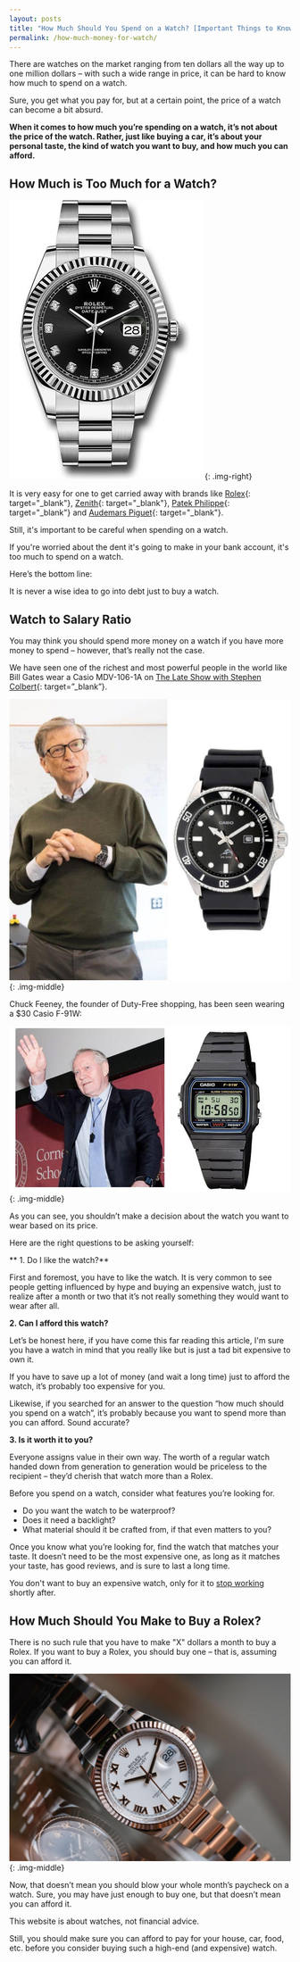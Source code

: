 ```yaml
---
layout: posts
title: "How Much Should You Spend on a Watch? [Important Things to Know]" 
permalink: /how-much-money-for-watch/
---
```


There are watches on the market ranging from ten dollars all the way up to one million dollars – with such a wide range in price, it can be hard to know how much to spend on a watch. 

Sure, you get what you pay for, but at a certain point, the price of a watch can become a bit absurd. 

**When it comes to how much you’re spending on a watch, it’s not about the price of the watch. Rather, just like buying a car, it’s about your personal taste, the kind of watch you want to buy, and how much you can afford.** 

## How Much is Too Much for a Watch? 
![rolex watch example](/img/how-much-should-spend-watch/rolex-small.jpg){: .img-right}

It is very easy for one to get carried away with brands like [Rolex](https://www.rolex.com/){: target="_blank"}, [Zenith](https://www.zenith-watches.com/en_en/){: target="_blank"}, [Patek Philippe](https://www.patek.com/en/home){: target="_blank"} and [Audemars Piguet](https://www.audemarspiguet.com/en/){: target="_blank"}. 

Still, it's important to be careful when spending on a watch. 

If you're worried about the dent it's going to make in your bank account, it's too much to spend on a watch. 

Here’s the bottom line: 

It is never a wise idea to go into debt just to buy a watch. 

## Watch to Salary Ratio
 
You may think you should spend more money on a watch if you have more money to spend – however, that’s really not the case. 

We have seen one of the richest and most powerful people in the world like Bill Gates wear a Casio MDV-106-1A on [The Late Show with Stephen Colbert](https://www.youtube.com/watch?v=qG3eNG2rO7o){: target=”_blank”}.

![bill gates wearing a cheap watch](/img/how-much-should-spend-watch/bill-gates-watch.jpg){: .img-middle}

Chuck Feeney, the founder of Duty-Free shopping, has been seen wearing a $30 Casio F-91W:

![chuck feeney wearing a cheap watch](/img/how-much-should-spend-watch/chuck-feeney-watch.jpg){: .img-middle}

As you can see, you shouldn’t make a decision about the watch you want to wear based on its price. 

Here are the right questions to be asking yourself: 

** 1. Do I like the watch?**

First and foremost, you have to like the watch. It is very common to see people getting influenced by hype and buying an expensive watch, just to realize after a month or two that it’s not really something they would want to wear after all. 

**2. Can I afford this watch?**

Let’s be honest here, if you have come this far reading this article, I'm sure you have a watch in mind that you really like but is just a tad bit expensive to own it. 

If you have to save up a lot of money (and wait a long time) just to afford the watch, it’s probably too expensive for you. 

Likewise, if you searched for an answer to the question “how much should you spend on a watch”, it’s probably because you want to spend more than you can afford. Sound accurate? 

**3. Is it worth it to you?** 

Everyone assigns value in their own way. The worth of a regular watch handed down from generation to generation would be priceless to the recipient – they’d cherish that watch more than a Rolex. 

Before you spend on a watch, consider what features you’re looking for. 

* Do you want the watch to be waterproof? 
* Does it need a backlight? 
* What material should it be crafted from, if that even matters to you? 

Once you know what you’re looking for, find the watch that matches your taste. It doesn’t need to be the most expensive one, as long as it matches your taste, has good reviews, and is sure to last a long time. 

You don't want to buy an expensive watch, only for it to [stop working](/why-watches-stop-working/) shortly after.  
 
## How Much Should You Make to Buy a Rolex?

There is no such rule that you have to make "X" dollars a month to buy a Rolex. If you want to buy a Rolex, you should buy one – that is, assuming you can afford it. 

![rolex watch picture](/img/how-much-should-spend-watch/rolex.jpg){: .img-middle}

Now, that doesn’t mean you should blow your whole month’s paycheck on a watch. Sure, you may have just enough to buy one, but that doesn’t mean you can afford it. 

This website is about watches, not financial advice. 

Still, you should make sure you can afford to pay for your house, car, food, etc. before you consider buying such a high-end (and expensive) watch. 